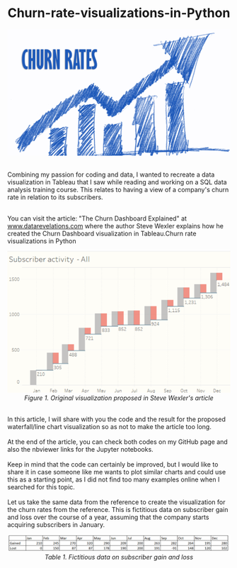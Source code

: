 <h1 align="center">Churn-rate-visualizations-in-Python</h1>
<p align="center">
<img src="BANNER2.png" alt="Figure 1" style="width: 600px;"/>
</p>
<br>Combining my passion for coding and data, I wanted to recreate a data visualization in Tableau that I saw while reading and working on a SQL data analysis training course. This relates to having a view of a company's churn rate in relation to its subscribers.</br>

<br>You can visit the article: "The Churn Dashboard Explained" at www.datarevelations.com where the author Steve Wexler explains how he created the Churn Dashboard visualization in Tableau.Churn rate visualizations in Python</br>

<p align="center">
<img src="10_Original.png" alt="Figure 1"/></br>
<em>Figure 1. Original visualization proposed in Steve Wexler's article</em>
</p>

<br>In this article, I will share with you the code and the result for the proposed waterfall/line chart visualization so as not to make the article too long.</br> 
<br>At the end of the article, you can check both codes on my GitHub page and also the nbviewer links for the Jupyter notebooks.</br>
<br>Keep in mind that the code can certainly be improved, but I would like to share it in case someone like me wants to plot similar charts and could use this as a starting point, as I did not find too many examples online when I searched for this topic.</br>
<br>Let us take the same data from the reference to create the visualization for the churn rates from the reference. This is fictitious data on subscriber gain and loss over the course of a year, assuming that the company starts acquiring subscribers in January.</br>

<p align="center">
<img src="table.png" alt="Figure 2" style="width: 600px;"/></br>
<em>Table 1. Fictitious data on subscriber gain and loss</em>
</p>











